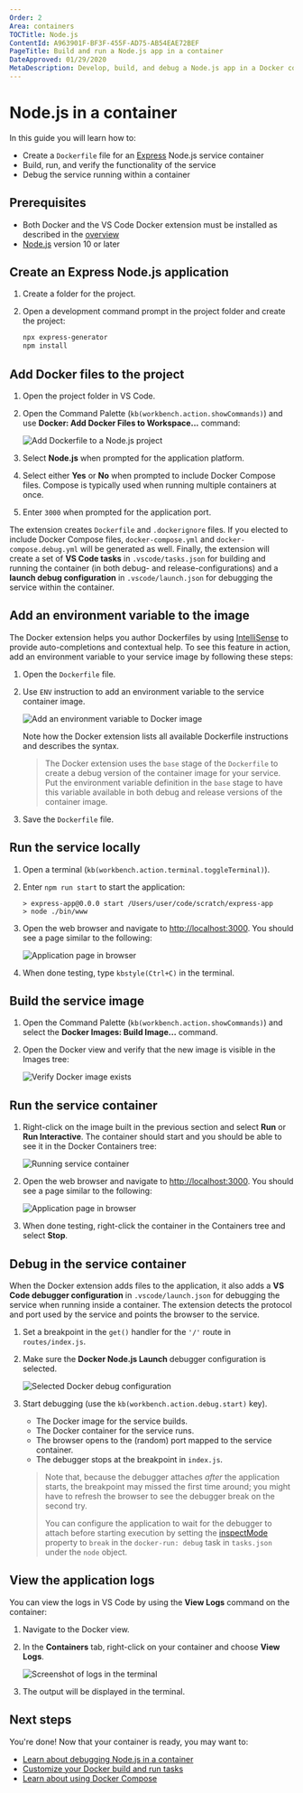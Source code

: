 ```yaml
---
Order: 2
Area: containers
TOCTitle: Node.js
ContentId: A963901F-BF3F-455F-AD75-AB54EAE72BEF
PageTitle: Build and run a Node.js app in a container
DateApproved: 01/29/2020
MetaDescription: Develop, build, and debug a Node.js app in a Docker container, using Visual Studio Code.
---
```

# Node.js in a container

In this guide you will learn how to:

- Create a `Dockerfile` file for an [Express](https://expressjs.com/) Node.js service container
- Build, run, and verify the functionality of the service
- Debug the service running within a container

## Prerequisites

- Both Docker and the VS Code Docker extension must be installed as described in the [overview](overview.md#installation)
- [Node.js](https://nodejs.org/) version 10 or later

## Create an Express Node.js application

1. Create a folder for the project.
1. Open a development command prompt in the project folder and create the project:

   ```bash
   npx express-generator
   npm install
   ```

## Add Docker files to the project

1. Open the project folder in VS Code.
1. Open the Command Palette (`kb(workbench.action.showCommands)`) and use **Docker: Add Docker Files to Workspace...** command:

   ![Add Dockerfile to a Node.js project](images/quickstarts/node-add-node-dark.png)

1. Select **Node.js** when prompted for the application platform.
1. Select either **Yes** or **No** when prompted to include Docker Compose files. Compose is typically used when running multiple containers at once.

1. Enter `3000` when prompted for the application port.

The extension creates `Dockerfile` and `.dockerignore` files. If you elected to include Docker Compose files, `docker-compose.yml` and `docker-compose.debug.yml` will be generated as well. Finally, the extension will create a set of **VS Code tasks** in `.vscode/tasks.json` for building and running the container (in both debug- and release-configurations) and a **launch debug configuration** in `.vscode/launch.json` for debugging the service within the container.

## Add an environment variable to the image

The Docker extension helps you author Dockerfiles by using [IntelliSense](../editor/intellisense.md) to provide auto-completions and contextual help. To see this feature in action, add an environment variable to your service image by following these steps:

1. Open the `Dockerfile` file.
1. Use `ENV` instruction to add an environment variable to the service container image. 

   ![Add an environment variable to Docker image](images/quickstarts/nodejs-intellisense-env.png)

   Note how the Docker extension lists all available Dockerfile instructions and describes the syntax.

   > The Docker extension uses the `base` stage of the `Dockerfile` to create a debug version of the container image for your service. Put the environment variable definition in the `base` stage to have this variable available in both debug and release versions of the container image.
1. Save the `Dockerfile` file.

## Run the service locally

1. Open a terminal (`kb(workbench.action.terminal.toggleTerminal)`).
1. Enter `npm run start` to start the application:

   ```output
   > express-app@0.0.0 start /Users/user/code/scratch/express-app
   > node ./bin/www
   ```

1. Open the web browser and navigate to [http://localhost:3000](http://localhost:3000). You should see a page similar to the following:

   ![Application page in browser](images/quickstarts/node-run-browser.png)

1. When done testing, type `kbstyle(Ctrl+C)` in the terminal.

## Build the service image

1. Open the Command Palette (`kb(workbench.action.showCommands)`) and select the **Docker Images: Build Image...** command.
1. Open the Docker view and verify that the new image is visible in the Images tree:

   ![Verify Docker image exists](images/quickstarts/node-verify-image-dark.png)

## Run the service container

1. Right-click on the image built in the previous section and select **Run** or **Run Interactive**. The container should start and you should be able to see it in the Docker Containers tree:

   ![Running service container](images/quickstarts/node-running-container-dark.png)

1. Open the web browser and navigate to [http://localhost:3000](http://localhost:3000). You should see a page similar to the following:

   ![Application page in browser](images/quickstarts/node-run-browser.png)

1. When done testing, right-click the container in the Containers tree and select **Stop**.

## Debug in the service container

When the Docker extension adds files to the application, it also adds a **VS Code debugger configuration** in `.vscode/launch.json` for debugging the service when running inside a container. The extension detects the protocol and port used by the service and points the browser to the service.

1. Set a breakpoint in the `get()` handler for the `'/'` route in `routes/index.js`.

1. Make sure the **Docker Node.js Launch** debugger configuration is selected.

   ![Selected Docker debug configuration](images/quickstarts/node-debug-configuration-dark.png)

1. Start debugging (use the `kb(workbench.action.debug.start)` key).
    - The Docker image for the service builds.
    - The Docker container for the service runs.
    - The browser opens to the (random) port mapped to the service container.
    - The debugger stops at the breakpoint in `index.js`.

    > Note that, because the debugger attaches *after* the application starts, the breakpoint may missed the first time around; you might have to refresh the browser to see the debugger break on the second try.
    >
    > You can configure the application to wait for the debugger to attach before starting execution by setting the [inspectMode](/docs/containers/reference.md#node-object-properties-docker-run-task) property to `break` in the `docker-run: debug` task in `tasks.json` under the `node` object.

## View the application logs

You can view the logs in VS Code by using the **View Logs** command on the container:

1. Navigate to the Docker view.
1. In the **Containers** tab, right-click on your container and choose **View Logs**.

    ![Screenshot of logs in the terminal](images/quickstarts/node-view-logs-dark.png)

1. The output will be displayed in the terminal.

## Next steps

You're done! Now that your container is ready, you may want to:

- [Learn about debugging Node.js in a container](/docs/containers/debug-node.md)
- [Customize your Docker build and run tasks](/docs/containers/reference.md)
- [Learn about using Docker Compose](/docs/containers/docker-compose.md)
